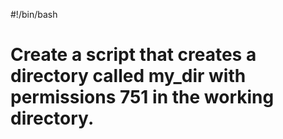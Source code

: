 #!/bin/bash
# Create a script that creates a directory called my_dir with permissions 751 in the working directory.
